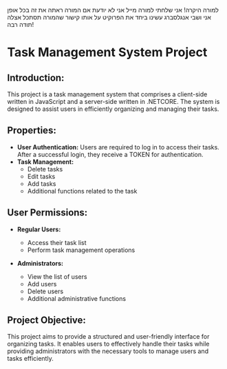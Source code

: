 למורה היקרה!
אני שלחתי למורה מייל
אני לא יודעת אם המורה ראתה את זה
בכל אופן אני ושבי אנגלסברג עשינו ביחד את הפרוקיט על אותו קישור
שהמורה תסתכל אצלה
תודה רבה!

# Task Management System Project

## Introduction:
This project is a task management system that comprises a client-side written in JavaScript and a server-side written in .NETCORE. The system is designed to assist users in efficiently organizing and managing their tasks.

## Properties:
- **User Authentication:** Users are required to log in to access their tasks. After a successful login, they receive a TOKEN for authentication.
- **Task Management:**
  - Delete tasks
  - Edit tasks
  - Add tasks
  - Additional functions related to the task

## User Permissions:
- **Regular Users:**
  - Access their task list
  - Perform task management operations

- **Administrators:**
  - View the list of users
  - Add users
  - Delete users
  - Additional administrative functions

## Project Objective:
This project aims to provide a structured and user-friendly interface for organizing tasks. It enables users to effectively handle their tasks while providing administrators with the necessary tools to manage users and tasks efficiently.
